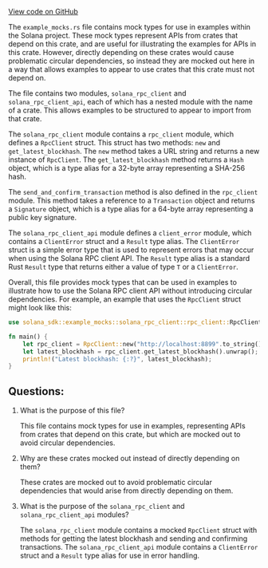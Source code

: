 [View code on GitHub](https://github.com/solana-labs/solana/blob/master/sdk/src/example_mocks.rs)

The `example_mocks.rs` file contains mock types for use in examples within the Solana project. These mock types represent APIs from crates that depend on this crate, and are useful for illustrating the examples for APIs in this crate. However, directly depending on these crates would cause problematic circular dependencies, so instead they are mocked out here in a way that allows examples to appear to use crates that this crate must not depend on.

The file contains two modules, `solana_rpc_client` and `solana_rpc_client_api`, each of which has a nested module with the name of a crate. This allows examples to be structured to appear to import from that crate.

The `solana_rpc_client` module contains a `rpc_client` module, which defines a `RpcClient` struct. This struct has two methods: `new` and `get_latest_blockhash`. The `new` method takes a URL string and returns a new instance of `RpcClient`. The `get_latest_blockhash` method returns a `Hash` object, which is a type alias for a 32-byte array representing a SHA-256 hash.

The `send_and_confirm_transaction` method is also defined in the `rpc_client` module. This method takes a reference to a `Transaction` object and returns a `Signature` object, which is a type alias for a 64-byte array representing a public key signature.

The `solana_rpc_client_api` module defines a `client_error` module, which contains a `ClientError` struct and a `Result` type alias. The `ClientError` struct is a simple error type that is used to represent errors that may occur when using the Solana RPC client API. The `Result` type alias is a standard Rust `Result` type that returns either a value of type `T` or a `ClientError`.

Overall, this file provides mock types that can be used in examples to illustrate how to use the Solana RPC client API without introducing circular dependencies. For example, an example that uses the `RpcClient` struct might look like this:

```rust
use solana_sdk::example_mocks::solana_rpc_client::rpc_client::RpcClient;

fn main() {
    let rpc_client = RpcClient::new("http://localhost:8899".to_string());
    let latest_blockhash = rpc_client.get_latest_blockhash().unwrap();
    println!("Latest blockhash: {:?}", latest_blockhash);
}
```
## Questions: 
 1. What is the purpose of this file?
    
    This file contains mock types for use in examples, representing APIs from crates that depend on this crate, but which are mocked out to avoid circular dependencies.

2. Why are these crates mocked out instead of directly depending on them?
    
    These crates are mocked out to avoid problematic circular dependencies that would arise from directly depending on them.

3. What is the purpose of the `solana_rpc_client` and `solana_rpc_client_api` modules?
    
    The `solana_rpc_client` module contains a mocked `RpcClient` struct with methods for getting the latest blockhash and sending and confirming transactions. The `solana_rpc_client_api` module contains a `ClientError` struct and a `Result` type alias for use in error handling.